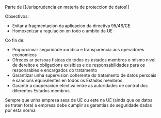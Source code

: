 Parte de [[Jurisprudencia en materia de proteccion de datos]]

Obxectivos:
- Evitar a fragmentacion da aplicacion da directiva 95/46/CE
- Homoxenizar a regulacion en todo o ambito da UE

Co fin de:
- Proporcionar seguridade xuridica e transparencia aos operadores economicos
- Ofreces ar persoas fisicas de todos os estados membros o mismo nivel de dereitos e obligacions exisibles e de responsabilidades para os responsables e encargados do tratamento
- Garantizar unha supervision coherente do tratamento de datos persoais e sancions equivalentes en todos os Estados membros.
- Garantir a cooperacion efectiva entre as autoridades de control dos diferentes Estados membros.

Sempre que unha empresa sexa de UE ou este na UE (ainda que os datos se traten fora) a empresa debe cumplir as garantias de seguridade dadas por esta norma

